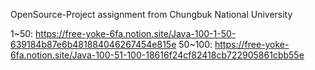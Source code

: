 OpenSource-Project assignment
from Chungbuk National University

1~50: https://free-yoke-6fa.notion.site/Java-100-1-50-639184b87e6b481884046267454e815e
50~100: https://free-yoke-6fa.notion.site/Java-100-51-100-18616f24cf82418cb722905861cbb55e
